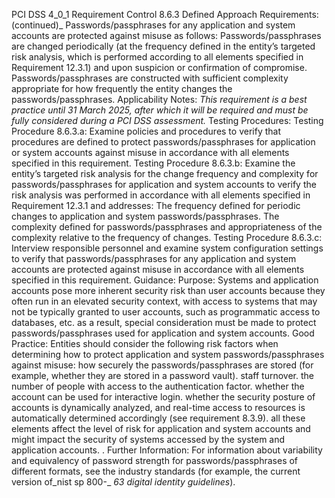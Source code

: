 PCI DSS 4_0_1 Requirement Control 8.6.3 Defined Approach Requirements: (continued)_ Passwords/passphrases for any application and system accounts are protected against misuse as follows: Passwords/passphrases are changed periodically (at the frequency defined in the entity’s targeted risk analysis, which is performed according to all elements specified in Requirement 12.3.1) and upon suspicion or confirmation of compromise. Passwords/passphrases are constructed with sufficient complexity appropriate for how frequently the entity changes the passwords/passphrases. Applicability Notes: _This requirement is a best practice until 31 March_ _2025, after which it will be required and must be_ _fully considered during a PCI DSS assessment._ Testing Procedures: Testing Procedure 8.6.3.a: Examine policies and procedures to verify that procedures are defined to protect passwords/passphrases for application or system accounts against misuse in accordance with all elements specified in this requirement. Testing Procedure 8.6.3.b: Examine the entity’s targeted risk analysis for the change frequency and complexity for passwords/passphrases for application and system accounts to verify the risk analysis was performed in accordance with all elements specified in Requirement 12.3.1 and addresses: The frequency defined for periodic changes to application and system passwords/passphrases. The complexity defined for passwords/passphrases and appropriateness of the complexity relative to the frequency of changes. Testing Procedure 8.6.3.c: Interview responsible personnel and examine system configuration settings to verify that passwords/passphrases for any application and system accounts are protected against misuse in accordance with all elements specified in this requirement. Guidance: Purpose: Systems and application accounts pose more inherent security risk than user accounts because they often run in an elevated security context, with access to systems that may not be typically granted to user accounts, such as programmatic access to databases, etc. as a result, special consideration must be made to protect passwords/passphrases used for application and system accounts. Good Practice: Entities should consider the following risk factors when determining how to protect application and system passwords/passphrases against misuse: how securely the passwords/passphrases are stored (for example, whether they are stored in a password vault). staff turnover. the number of people with access to the authentication factor. whether the account can be used for interactive login. whether the security posture of accounts is dynamically analyzed, and real-time access to resources is automatically determined accordingly (see requirement 8.3.9). all these elements affect the level of risk for application and system accounts and might impact the security of systems accessed by the system and application accounts. . Further Information: For information about variability and equivalency of password strength for passwords/passphrases of different formats, see the industry standards (for example, the current version of_nist sp 800-_ _63 digital identity guidelines_).